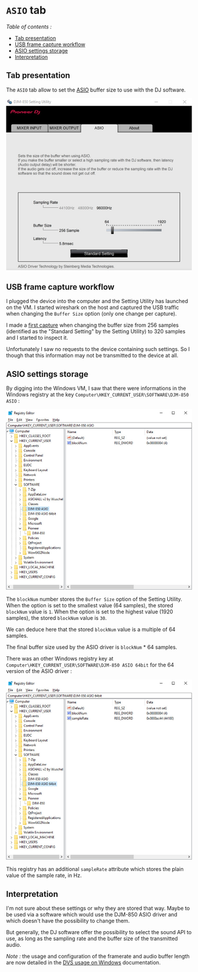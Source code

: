 # `ASIO` tab

*Table of contents :*

- [Tab presentation](#tab-presentation)
- [USB frame capture workflow](#usb-frame-capture-workflow)
- [ASIO settings storage](#asio-settings-storage)
- [Interpretation](#interpretation)

## Tab presentation

The `ASIO` tab allow to set the [ASIO](https://en.wikipedia.org/wiki/Audio_Stream_Input/Output)
buffer size to use with the DJ software.

![ASIO tab standard setting](screenshots/asio_tab_standard_setting.jpg)

## USB frame capture workflow

I plugged the device into the computer and the Setting Utility has launched on
the VM. I started wireshark on the host and captured the USB traffic when
changing the `Buffer Size` option (only one change per capture).

I made a [first capture](captures/256_to_320_samples.pcapng) when changing the
buffer size from 256 samples (identified as the "Standard Setting" by the
Setting Utility) to 320 samples and I started to inspect it.

Unfortunately I saw no requests to the device containing such settings. So I
though that this information may not be transmitted to the device at all.

## ASIO settings storage

By digging into the Windows VM, I saw that there were informations in the
Windows registry at the key `Computer\HKEY_CURRENT_USER\SOFTWARE\DJM-850 ASIO` :

![ASIO settings storage for 32bits ASIO driver](screenshots/asio_settings_storage_32bits.jpg)

The `blockNum` number stores the `Buffer Size` option of the Setting Utility.
When the option is set to the smallest value (64 samples), the stored `blockNum`
value is `1`. When the option is set to the highest value (1920 samples), the
stored `blockNum` value is `30`.

We can deduce here that the stored `blockNum` value is a multiple of 64 samples.

The final buffer size used by the ASIO driver is `blockNum` * 64 samples.

There was an other Windows registry key at
`Computer\HKEY_CURRENT_USER\SOFTWARE\DJM-850 ASIO 64bit` for the 64 version of
the ASIO driver :

![ASIO settings storage for 64bits ASIO driver](screenshots/asio_settings_storage_64bits.jpg)

This registry has an additional `sampleRate` attribute which stores the plain
value of the sample rate, in Hz.

## Interpretation

I'm not sure about these settings or why they are stored that way. Maybe to
be used via a software which would use the DJM-850 ASIO driver and which doesn't
have the possibility to change them.

But generally, the DJ software offer the possibility to select the sound API
to use, as long as the sampling rate and the buffer size of the transmitted
audio.

*Note :* the usage and configuration of the framerate and audio buffer length
are now detailed in the [DVS usage on Windows](../../windows-dvs/README.md)
documentation.

